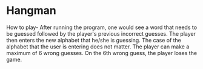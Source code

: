 # Hangman
How to play-
After running the program, one would see a word that needs to be guessed followed by the player's previous incorrect guesses. 
The player then enters the new alphabet that he/she is guessing. The case of the alphabet that the user is entering does not matter. 
The player can make a maximum of 6 wrong guesses. On the 6th wrong guess, the player loses the game.
